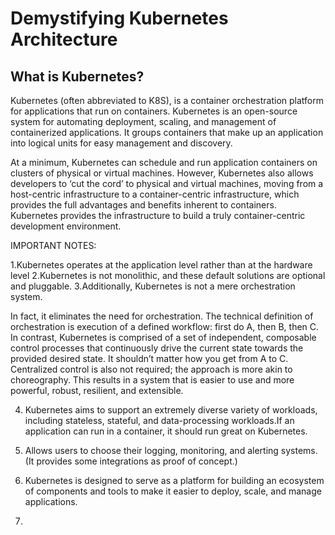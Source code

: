 # Demystifying Kubernetes Architecture

## What is Kubernetes?

Kubernetes (often abbreviated to K8S), is a container orchestration platform for applications that run on containers.
Kubernetes is an open-source system for automating deployment, scaling, and management of containerized applications.
It groups containers that make up an application into logical units for easy management and discovery. 

At a minimum, Kubernetes can schedule and run application containers on clusters of physical or virtual machines. 
However, Kubernetes also allows developers to ‘cut the cord’ to physical and virtual machines, moving from a host-centric infrastructure to a container-centric infrastructure, which provides the full advantages and benefits inherent to containers. 
Kubernetes provides the infrastructure to build a truly container-centric development environment.

IMPORTANT NOTES:

1.Kubernetes operates at the application level rather than at the hardware level
2.Kubernetes is not monolithic, and these default solutions are optional and pluggable.
3.Additionally, Kubernetes is not a mere orchestration system. 


In fact, it eliminates the need for orchestration. 
The technical definition of orchestration is execution of a defined workflow: first do A, then B, then C. 
In contrast, Kubernetes is comprised of a set of independent, composable control processes that continuously drive the 
current state towards the provided desired state. 
It shouldn’t matter how you get from A to C. 
Centralized control is also not required; the approach is more akin to choreography. 
This results in a system that is easier to use and more powerful, robust, resilient, and extensible.

4. Kubernetes aims to support an extremely diverse variety of workloads, including stateless, stateful, and 
data-processing workloads.If an application can run in a container, it should run great on Kubernetes.

5. Allows users to choose their logging, monitoring, and alerting systems. (It provides some integrations as proof of concept.)
6. Kubernetes is designed to serve as a platform for building an ecosystem of components and tools to make it easier to deploy,
 scale, and manage applications.
7.


